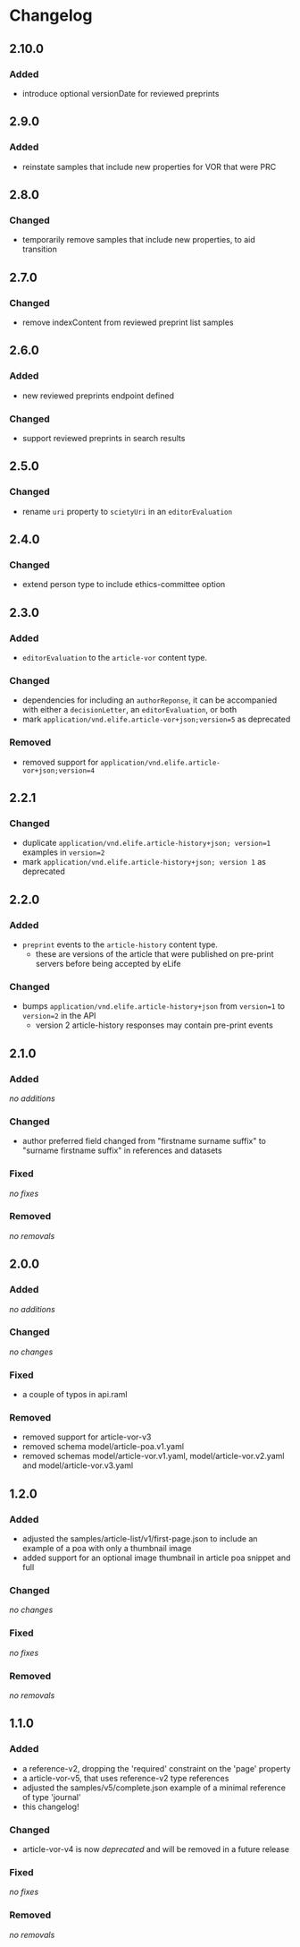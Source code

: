 # Changelog

## 2.10.0

### Added

* introduce optional versionDate for reviewed preprints

## 2.9.0

### Added

* reinstate samples that include new properties for VOR that were PRC

## 2.8.0

### Changed

* temporarily remove samples that include new properties, to aid transition

## 2.7.0

### Changed

* remove indexContent from reviewed preprint list samples

## 2.6.0

### Added

* new reviewed preprints endpoint defined

### Changed

* support reviewed preprints in search results

## 2.5.0

### Changed

* rename `uri` property to `scietyUri` in an `editorEvaluation`

## 2.4.0

### Changed

* extend person type to include ethics-committee option

## 2.3.0

### Added

* `editorEvaluation` to the `article-vor` content type.

### Changed

* dependencies for including an `authorReponse`, it can be accompanied with either a `decisionLetter`, an `editorEvaluation`, or both
* mark `application/vnd.elife.article-vor+json;version=5` as deprecated

### Removed

* removed support for `application/vnd.elife.article-vor+json;version=4`

## 2.2.1

### Changed

* duplicate `application/vnd.elife.article-history+json; version=1` examples in `version=2`
* mark `application/vnd.elife.article-history+json; version 1` as deprecated

## 2.2.0

### Added

* `preprint` events to the `article-history` content type.
    - these are versions of the article that were published on pre-print servers before being accepted by eLife

### Changed

* bumps `application/vnd.elife.article-history+json` from `version=1` to `version=2` in the API
    - version 2 article-history responses may contain pre-print events

## 2.1.0
### Added

*no additions*

### Changed

* author preferred field changed from "firstname surname suffix" to "surname firstname suffix" in references and datasets

### Fixed

*no fixes*

### Removed

*no removals*

## 2.0.0
### Added

*no additions*

### Changed

*no changes*

### Fixed

* a couple of typos in api.raml

### Removed

* removed support for article-vor-v3
* removed schema model/article-poa.v1.yaml
* removed schemas model/article-vor.v1.yaml, model/article-vor.v2.yaml and model/article-vor.v3.yaml


## 1.2.0
### Added

* adjusted the samples/article-list/v1/first-page.json to include an example of a poa with only a thumbnail image
* added support for an optional image thumbnail in article poa snippet and full

### Changed

*no changes*

### Fixed

*no fixes*

### Removed

*no removals*

## 1.1.0
### Added

* a reference-v2, dropping the 'required' constraint on the 'page' property
* a article-vor-v5, that uses reference-v2 type references
* adjusted the samples/v5/complete.json example of a minimal reference of type 'journal'
* this changelog!

### Changed

* article-vor-v4 is now *deprecated* and will be removed in a future release

### Fixed

*no fixes*

### Removed

*no removals*
